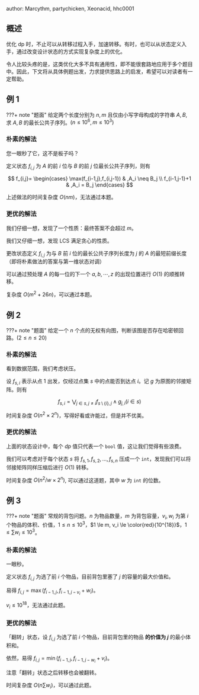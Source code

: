 author: Marcythm, partychicken, Xeonacid, hhc0001

## 概述

优化 dp 时，不止可以从转移过程入手，加速转移。有时，也可以从状态定义入手，通过改变设计状态的方式实现复杂度上的优化。

令人比较头疼的是，这类优化大多不具有通用性，即不能很套路地应用于多个题目中。因此，下文将从具体例题出发，力求提供思路上的启发，希望可以对读者有一定帮助。

## 例 1

???+ note "题面"
    给定两个长度分别为 $n,m$ 且仅由小写字母构成的字符串 $A,B$, 求 $A,B$ 的最长公共子序列。$(n\le 10^6,m\le 10^3)$

### 朴素的解法

您一眼秒了它，这不是板子吗？

定义状态 $f_{i,j}$ 为 $A$ 的前 $i$ 位与 $B$ 的前 $j$ 位最长公共子序列，则有

$$
f_{i,j}=
\begin{cases}
\max(f_{i-1,j},f_{i,j-1}) & ,A_i \neq B_j \\
f_{i-1,j-1}+1 & ,A_i = B_j 
\end{cases}
$$

上述做法的时间复杂度 $O(nm)$，无法通过本题。

### 更优的解法

我们仔细一想，发现了一个性质：最终答案不会超过 $m$。

我们又仔细一想，发现 LCS 满足贪心的性质。

更改状态定义 $f_{i,j}$ 为与 $B$ 前 $i$ 位的最长公共子序列长度为 $j$ 的 $A$ 的最短前缀长度（即将朴素做法的答案与第一维状态对调）

可以通过预处理 $A$ 的每一位的下一个 $a,b,\cdots,z$ 的出现位置进行 $O(1)$ 的顺推转移。

复杂度 $O(m^2+26n)$，可以通过本题。

## 例 2

???+ note "题面"
    给定一个 $n$ 个点的无权有向图，判断该图是否存在哈密顿回路。$(2\le n\le 20)$

### 朴素的解法

看到数据范围，我们考虑状压。

设 $f_{s,i}$ 表示从点 $1$ 出发，仅经过点集 $s$ 中的点能否到达点 $i$。记 $g$ 为原图的邻接矩阵。则有

$$
f_{s, i} = \bigvee_{j\in s, j\neq i}f_{s \setminus \{i\}, j}\wedge g_{j, i} \left(i\in s\right)
$$

时间复杂度 $O(n^2 \times 2^n)$，写得好看或许能过，但是并不优美。

### 更优的解法

上面的状态设计中，每个 $dp$ 值只代表一个 `bool` 值，这让我们觉得有些浪费。

我们可以考虑对于每个状态 $s$ 将 $f_{s,1},f_{s,2},\dots,f_{s,n}$ 压成一个 `int`，发现我们可以将邻接矩阵同样压缩后进行 $O(1)$ 转移。

时间复杂度 $O(n^2/w\times 2^n)$, 可以通过这道题，其中 $w$ 为 `int` 的位数。

## 例 3

???+ note "题面"
    常规的背包问题。$n$ 为物品数量，$m$ 为背包容量，$v_i, w_i$ 为第 $i$ 个物品的体积、价值，$1 \le n \le 10^3$，$1 \le m, v_i \le \color{red}{10^{18}}$，$1 \le \sum w_i \le 10^3$。

### 朴素的解法

一眼秒。

定义状态 $f_{i, j}$ 为选了前 $i$ 个物品，目前背包里塞了 $j$ 的容量的最大价值和。

易得 $f_{i, j} = \max(f_{i - 1, j}, f_{i - 1, j - v_i} + w_i)$。

$v_i \le 10^{18}$，无法通过此题。

### 更优的解法

「翻转」状态，设 $f_{i, j}$ 为选了前 $i$ 个物品，目前背包里的物品 **的价值为 $j$** 的最小体积和。

依然，易得 $f_{i, j} = \min(f_{i - 1, j}, f_{i - 1, j - w_i} + v_i)$。

注意「翻转」状态之后转移也会被翻转。

时间复杂度 $O(n \sum w_i)$，可以通过此题。
